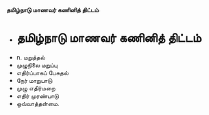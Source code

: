**தமிழ்நாடு மாணவர் கணினித் திட்டம்**
- # தமிழ்நாடு மாணவர் கணினித் திட்டம்
- n. மறுத்தல்
- முழுநிலை மறுப்பு
- எதிர்ப்பாகப் பேசுதல்
- நேர் மாறுபாடு
- முழு எதிர்மறை
- எதிர் முரண்பாடு
- ஒவ்வாத்தன்மை.

